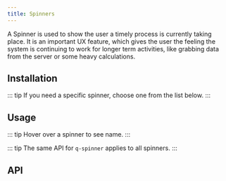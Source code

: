 ```yaml
---
title: Spinners
---
```


A Spinner is used to show the user a timely process is currently taking place. It is an important UX feature, which gives the user the feeling the system is continuing to work for longer term activities, like grabbing data from the server or some heavy calculations.

## Installation
<doc-installation components="QSpinner" />

::: tip
If you need a specific spinner, choose one from the list below.
:::

<doc-installation
  :components="[
   'QSpinnerAudio', 'QSpinnerBall', 'QSpinnerBars', 'QSpinnerCircles',
   'QSpinnerComment', 'QSpinnerCube', 'QSpinnerDots', 'QSpinnerFacebook',
   'QSpinnerGears', 'QSpinnerGrid', 'QSpinnerHearts', 'QSpinnerHourglass',
   'QSpinnerInfinity', 'QSpinnerIos', 'QSpinnerOval', 'QSpinnerPie',
   'QSpinnerPuff', 'QSpinnerRadio', 'QSpinnerRings', 'QSpinnerTail'
  ]"
/>

## Usage

::: tip
Hover over a spinner to see name.
:::

<doc-example title="Default" file="Spinners/Default" />

<doc-example title="Others" file="Spinners/Others" />

<doc-example title="Color" file="Spinners/Color" />

<doc-example title="Size" file="Spinners/Size" />

::: tip
The same API for `q-spinner` applies to all spinners.
:::

## API
<doc-api file="QSpinner" />

